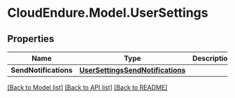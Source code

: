 # CloudEndure.Model.UserSettings
## Properties

Name | Type | Description | Notes
------------ | ------------- | ------------- | -------------
**SendNotifications** | [**UserSettingsSendNotifications**](UserSettingsSendNotifications.md) |  | [optional] 

[[Back to Model list]](../README.md#documentation-for-models) [[Back to API list]](../README.md#documentation-for-api-endpoints) [[Back to README]](../README.md)

